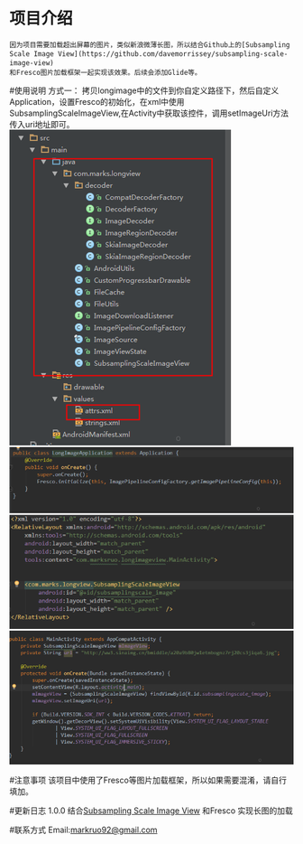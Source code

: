 # 项目介绍
    因为项目需要加载超出屏幕的图片，类似新浪微薄长图，所以结合Github上的[Subsampling Scale Image View](https://github.com/davemorrissey/subsampling-scale-image-view)
    和Fresco图片加载框架一起实现该效果。后续会添加Glide等。
    
#使用说明
    方式一：
        拷贝longimage中的文件到你自定义路径下，然后自定义Application，设置Fresco的初始化，在xml中使用
        SubsamplingScaleImageView,在Activity中获取该控件，调用setImageUri方法传入uri地址即可。
        ![拷贝文件](./image/file.png)
        ![自定义Application](./image/longApplication.png)
        ![xml中使用](./image/long_xml.png)
        ![activity中设置地址](./image/long_activity.png)

        
#注意事项
    该项目中使用了Fresco等图片加载框架，所以如果需要混淆，请自行填加。
 
#更新日志
     1.0.0
       结合[Subsampling Scale Image View](https://github.com/davemorrissey/subsampling-scale-image-view)
       和Fresco 实现长图的加载


#联系方式
   Email:markruo92@gmail.com  